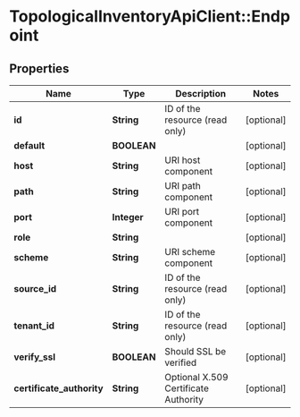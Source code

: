 # TopologicalInventoryApiClient::Endpoint

## Properties
Name | Type | Description | Notes
------------ | ------------- | ------------- | -------------
**id** | **String** | ID of the resource (read only) | [optional] 
**default** | **BOOLEAN** |  | [optional] 
**host** | **String** | URI host component | [optional] 
**path** | **String** | URI path component | [optional] 
**port** | **Integer** | URI port component | [optional] 
**role** | **String** |  | [optional] 
**scheme** | **String** | URI scheme component | [optional] 
**source_id** | **String** | ID of the resource (read only) | [optional] 
**tenant_id** | **String** | ID of the resource (read only) | [optional] 
**verify_ssl** | **BOOLEAN** | Should SSL be verified | [optional] 
**certificate_authority** | **String** | Optional X.509 Certificate Authority | [optional] 


